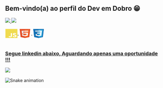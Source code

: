 ## Bem-vindo(a) ao perfil do Dev em Dobro 😁

 <div>
  <a href="https://github.com/jackson-csilva">
  <img height="180em" src="https://github-readme-stats.vercel.app/api?username=jackson-csilva&show_icons=true&theme=tokyonight&include_all_commits=true&count_private=true"/>
  <img height="180em" src="https://github-readme-stats.vercel.app/api/top-langs/?username=jackson-csilva&layout=compact&langs_count=6&theme=tokyonight"/>
</div>
<div style="display: inline_block"><br>
  <img align="center" alt="Js" height="30" width="40" src="https://raw.githubusercontent.com/devicons/devicon/master/icons/javascript/javascript-plain.svg">
  <img align="center" alt="HTML" height="30" width="40" src="https://raw.githubusercontent.com/devicons/devicon/master/icons/html5/html5-original.svg">
  <img align="center" alt="CSS" height="30" width="40" src="https://raw.githubusercontent.com/devicons/devicon/master/icons/css3/css3-original.svg">
</div>

 <br>

  ### Segue linkedin abaixo, Aguardando apenas uma oportunidade !!!

<div>
 
  <a href="https://www.linkedin.com/in/jackson-fernando-6844481aa/" target="_blank"><img src="https://img.shields.io/badge/-LinkedIn-%230077B5?style=for-the-badge&logo=linkedin&logoColor=white" target="_blank"></a> 
 
  

  ![Snake animation](https://github.com/jackson-csilva/jackson-csilva/blob/output/github-contribution-grid-snake.svg)
  
  </div>
